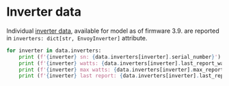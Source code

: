 # Inverter data

Individual [inverter data](#pyenphase.models.inverter.EnvoyInverter), available for model as of firmware 3.9. are reported in `inverters: dict[str, EnvoyInverter]` attribute.

```python
for inverter in data.inverters:
    print (f'{inverter} sn: {data.inverters[inverter].serial_number}')
    print (f'{inverter} watts: {data.inverters[inverter].last_report_watts}')
    print (f'{inverter} max watts: {data.inverters[inverter].max_report_watts}')
    print (f'{inverter} last report: {data.inverters[inverter].last_report_date}')
```
